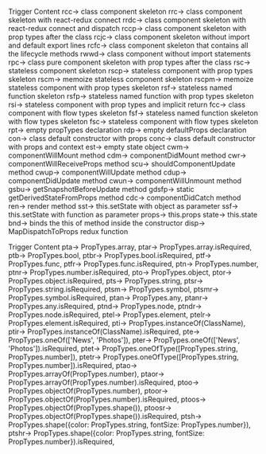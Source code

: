 Trigger	Content
rcc→	class component skeleton
rrc→	class component skeleton with react-redux connect
rrdc→	class component skeleton with react-redux connect and dispatch
rccp→	class component skeleton with prop types after the class
rcjc→	class component skeleton without import and default export lines
rcfc→	class component skeleton that contains all the lifecycle methods
rwwd→	class component without import statements
rpc→	class pure component skeleton with prop types after the class
rsc→	stateless component skeleton
rscp→	stateless component with prop types skeleton
rscm→	memoize stateless component skeleton
rscpm→	memoize stateless component with prop types skeleton
rsf→	stateless named function skeleton
rsfp→	stateless named function with prop types skeleton
rsi→	stateless component with prop types and implicit return
fcc→	class component with flow types skeleton
fsf→	stateless named function skeleton with flow types skeleton
fsc→	stateless component with flow types skeleton
rpt→	empty propTypes declaration
rdp→	empty defaultProps declaration
con→	class default constructor with props
conc→	class default constructor with props and context
est→	empty state object
cwm→	componentWillMount method
cdm→	componentDidMount method
cwr→	componentWillReceiveProps method
scu→	shouldComponentUpdate method
cwup→	componentWillUpdate method
cdup→	componentDidUpdate method
cwun→	componentWillUnmount method
gsbu→	getSnapshotBeforeUpdate method
gdsfp→	static getDerivedStateFromProps method
cdc→	componentDidCatch method
ren→	render method
sst→	this.setState with object as parameter
ssf→	this.setState with function as parameter
props→	this.props
state→	this.state
bnd→	binds the this of method inside the constructor
disp→	MapDispatchToProps redux function

Trigger	Content
pta→	PropTypes.array,
ptar→	PropTypes.array.isRequired,
ptb→	PropTypes.bool,
ptbr→	PropTypes.bool.isRequired,
ptf→	PropTypes.func,
ptfr→	PropTypes.func.isRequired,
ptn→	PropTypes.number,
ptnr→	PropTypes.number.isRequired,
pto→	PropTypes.object,
ptor→	PropTypes.object.isRequired,
pts→	PropTypes.string,
ptsr→	PropTypes.string.isRequired,
ptsm→	PropTypes.symbol,
ptsmr→	PropTypes.symbol.isRequired,
ptan→	PropTypes.any,
ptanr→	PropTypes.any.isRequired,
ptnd→	PropTypes.node,
ptndr→	PropTypes.node.isRequired,
ptel→	PropTypes.element,
ptelr→	PropTypes.element.isRequired,
pti→	PropTypes.instanceOf(ClassName),
ptir→	PropTypes.instanceOf(ClassName).isRequired,
pte→	PropTypes.oneOf(['News', 'Photos']),
pter→	PropTypes.oneOf(['News', 'Photos']).isRequired,
ptet→	PropTypes.oneOfType([PropTypes.string, PropTypes.number]),
ptetr→	PropTypes.oneOfType([PropTypes.string, PropTypes.number]).isRequired,
ptao→	PropTypes.arrayOf(PropTypes.number),
ptaor→	PropTypes.arrayOf(PropTypes.number).isRequired,
ptoo→	PropTypes.objectOf(PropTypes.number),
ptoor→	PropTypes.objectOf(PropTypes.number).isRequired,
ptoos→	PropTypes.objectOf(PropTypes.shape()),
ptoosr→	PropTypes.objectOf(PropTypes.shape()).isRequired,
ptsh→	PropTypes.shape({color: PropTypes.string, fontSize: PropTypes.number}),
ptshr→	PropTypes.shape({color: PropTypes.string, fontSize: PropTypes.number}).isRequired,